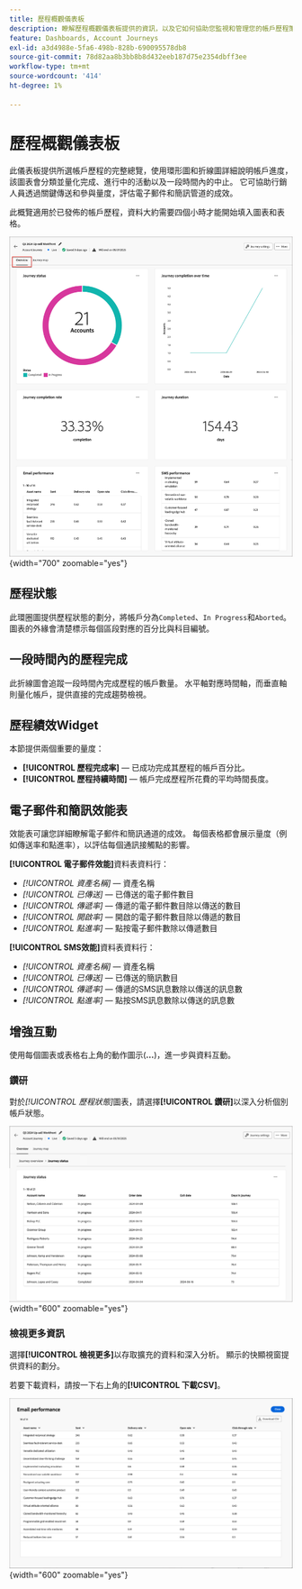 ```yaml
---
title: 歷程概觀儀表板
description: 瞭解歷程概觀儀表板提供的資訊，以及它如何協助您監視和管理您的帳戶歷程策略。
feature: Dashboards, Account Journeys
exl-id: a3d4988e-5fa6-498b-828b-690095578db8
source-git-commit: 78d82aa8b3bb8b8d432eeb187d75e2354dbff3ee
workflow-type: tm+mt
source-wordcount: '414'
ht-degree: 1%

---
```


# 歷程概觀儀表板

此儀表板提供所選帳戶歷程的完整總覽，使用環形圖和折線圖詳細說明帳戶進度，該圖表會分類並量化完成、進行中的活動以及一段時間內的中止。 它可協助行銷人員透過關鍵傳送和參與量度，評估電子郵件和簡訊管道的成效。

此概覽適用於已發佈的帳戶歷程，資料大約需要四個小時才能開始填入圖表和表格。

![歷程總覽](./assets/journey-overview.png){width="700" zoomable="yes"}

## 歷程狀態

此環圈圖提供歷程狀態的劃分，將帳戶分為`Completed`、`In Progress`和`Aborted`。 圖表的外緣會清楚標示每個區段對應的百分比與科目編號。

## 一段時間內的歷程完成

此折線圖會追蹤一段時間內完成歷程的帳戶數量。 水平軸對應時間軸，而垂直軸則量化帳戶，提供直接的完成趨勢檢視。

## 歷程績效Widget

本節提供兩個重要的量度：

* **[!UICONTROL 歷程完成率]** — 已成功完成其歷程的帳戶百分比。
* **[!UICONTROL 歷程持續時間]** — 帳戶完成歷程所花費的平均時間長度。

## 電子郵件和簡訊效能表

效能表可讓您詳細瞭解電子郵件和簡訊通道的成效。 每個表格都會展示量度（例如傳送率和點進率），以評估每個通訊接觸點的影響。

**[!UICONTROL 電子郵件效能]**&#x200B;資料表資料行：

* _[!UICONTROL 資產名稱]_ — 資產名稱
* _[!UICONTROL 已傳送]_ — 已傳送的電子郵件數目
* _[!UICONTROL 傳遞率]_ — 傳遞的電子郵件數目除以傳送的數目
* _[!UICONTROL 開啟率]_ — 開啟的電子郵件數目除以傳遞的數目
* _[!UICONTROL 點進率]_ — 點按電子郵件數除以傳遞數目

**[!UICONTROL SMS效能]**&#x200B;資料表資料行：

* _[!UICONTROL 資產名稱]_ — 資產名稱
* _[!UICONTROL 已傳送]_ — 已傳送的簡訊數目
* _[!UICONTROL 傳遞率]_ — 傳遞的SMS訊息數除以傳送的訊息數
* _[!UICONTROL 點進率]_ — 點按SMS訊息數除以傳送的訊息數
<!-- 
To generate a shareable PDF of your current view, click **[!UICONTROL Export]** at the top right of the page. -->

## 增強互動

使用每個圖表或表格右上角的動作圖示(**...**)，進一步與資料互動。

### 鑽研

對於&#x200B;_[!UICONTROL 歷程狀態]_&#x200B;圖表，請選擇&#x200B;**[!UICONTROL 鑽研]**&#x200B;以深入分析個別帳戶狀態。

![圖形資料的鑽研](./assets/journey-status-drill-through.png){width="600" zoomable="yes"}
<!--
The applied global filters are carried over to the view and displayed at the top. Click the _Filter_ icon at the top left to filter the data display by journey.-->

### 檢視更多資訊

選擇&#x200B;**[!UICONTROL 檢視更多]**&#x200B;以存取擴充的資料和深入分析。 顯示的快顯視窗提供資料的劃分。

若要下載資料，請按一下右上角的&#x200B;**[!UICONTROL 下載CSV]**。

![檢視延伸資料](./assets/journey-email-performance-view-more.png){width="600" zoomable="yes"}
